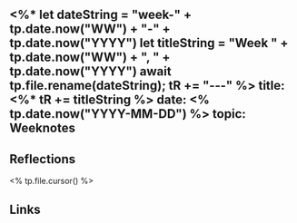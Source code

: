 <%*
  let dateString = "week-" + tp.date.now("WW") + "-" + tp.date.now("YYYY")
  let titleString = "Week " + tp.date.now("WW") + ", " + tp.date.now("YYYY")
  await tp.file.rename(dateString);
  tR += "---"
%>
title: <%* tR += titleString %>
date: <% tp.date.now("YYYY-MM-DD") %>
topic: Weeknotes
---

## Reflections

<% tp.file.cursor() %>



## Links
